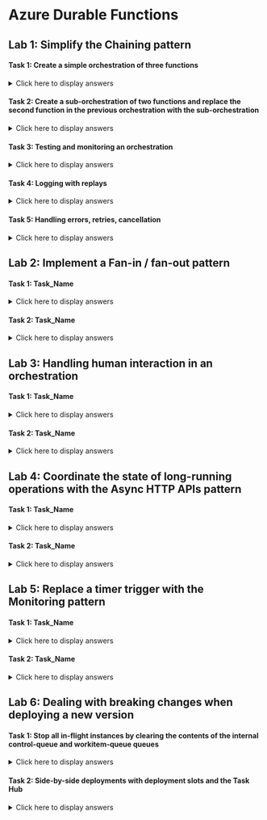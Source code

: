 # Azure Durable Functions

## Lab 1: Simplify the Chaining pattern

#### Task 1: Create a simple orchestration of three functions

<details>
<summary>Click here to display answers</summary>

1. Step 1  

1. Step 2

</details>

#### Task 2: Create a sub-orchestration of two functions and replace the second function in the previous orchestration with the sub-orchestration

<details>
<summary>Click here to display answers</summary>

1. Step 1

1. Step 2

</details>

#### Task 3: Testing and monitoring an orchestration

<details>
<summary>Click here to display answers</summary>

1. Step 1  

1. Step 2

</details>

#### Task 4: Logging with replays

<details>
<summary>Click here to display answers</summary>

1. Step 1

1. Step 2

</details>

#### Task 5: Handling errors, retries, cancellation

<details>
<summary>Click here to display answers</summary>

1. Step 1  

1. Step 2

</details>

## Lab 2: Implement a Fan-in / fan-out pattern

#### Task 1: Task_Name

<details>
<summary>Click here to display answers</summary>

1. Step 1

1. Step 2

</details>

#### Task 2: Task_Name

<details>
<summary>Click here to display answers</summary>

1. Step 1

1. Step 2

</details>

## Lab 3: Handling human interaction in an orchestration

#### Task 1: Task_Name

<details>
<summary>Click here to display answers</summary>

1. Step 1

1. Step 2

</details>

#### Task 2: Task_Name

<details>
<summary>Click here to display answers</summary>

1. Step 1

1. Step 2

</details>

## Lab 4: Coordinate the state of long-running operations with the Async HTTP APIs pattern

#### Task 1: Task_Name

<details>
<summary>Click here to display answers</summary>

1. Step 1

1. Step 2

</details>

#### Task 2: Task_Name

<details>
<summary>Click here to display answers</summary>

1. Step 1

1. Step 2

</details>

## Lab 5: Replace a timer trigger with the Monitoring pattern

#### Task 1: Task_Name

<details>
<summary>Click here to display answers</summary>

1. Step 1

1. Step 2

</details>

#### Task 2: Task_Name

<details>
<summary>Click here to display answers</summary>

1. Step 1

1. Step 2

</details>

## Lab 6: Dealing with breaking changes when deploying a new version

#### Task 1: Stop all in-flight instances by clearing the contents of the internal control-queue and workitem-queue queues

<details>
<summary>Click here to display answers</summary>

1. Step 1

1. Step 2

</details>

#### Task 2: Side-by-side deployments with deployment slots and the Task Hub

<details>
<summary>Click here to display answers</summary>

1. Step 1

1. Step 2

</details>